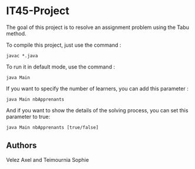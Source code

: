 # IT45-Project

The goal of this project is to resolve an assignment problem using the Tabu method.

To compile this project, just use the command :
````
javac *.java
````

To run it in default mode, use the command : 
````
java Main
````

If you want to specify the number of learners, you can add this parameter :
````
java Main nbApprenants
````

And if you want to show the details of the solving process, you can set this parameter to true:
````
java Main nbApprenants [true/false]
````

## Authors
Velez Axel and Teimournia Sophie
